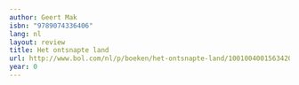 ```yaml
---
author: Geert Mak
isbn: "9789074336406"
lang: nl
layout: review
title: Het ontsnapte land
url: http://www.bol.com/nl/p/boeken/het-ontsnapte-land/1001004001563420/index.html
year: 0
---
```

